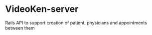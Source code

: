 # VideoKen-server
Rails API to support creation of patient, physicians and appointments between them
